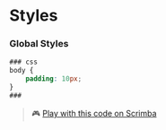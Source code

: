 # Styles

### Global Styles



```css
### css
body {
    padding: 10px; 
}
###
```

> 🎮 [Play with this code on Scrimba](https://scrimba.com/c/cKpJRvTg)

